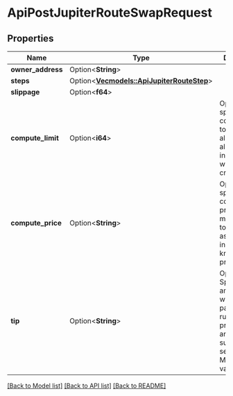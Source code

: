 # ApiPostJupiterRouteSwapRequest

## Properties

Name | Type | Description | Notes
------------ | ------------- | ------------- | -------------
**owner_address** | Option<**String**> |  | [optional]
**steps** | Option<[**Vec<models::ApiJupiterRouteStep>**](apiJupiterRouteStep.md)> |  | [optional]
**slippage** | Option<**f64**> |  | [optional]
**compute_limit** | Option<**i64**> | Optional: specifies total compute limit to be allocated for all instructions within the created tx | [optional]
**compute_price** | Option<**String**> | Optional: specifies compute price in microlamports to be included as a part of instruction, known as priority fee | [optional]
**tip** | Option<**String**> | Optional: Specifies a tip amount that will be used to pay for front-running protection and/or bundle submission services. Minimum value is 1025 | [optional]

[[Back to Model list]](../README.md#documentation-for-models) [[Back to API list]](../README.md#documentation-for-api-endpoints) [[Back to README]](../README.md)


